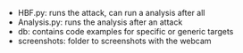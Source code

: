 - HBF.py: runs the attack, can run a analysis after all
- Analysis.py: runs the analysis after an attack
- db: contains code examples for specific or generic targets
- screenshots: folder to screenshots with the webcam
